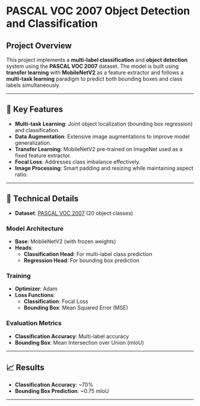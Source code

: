 # PASCAL VOC 2007 Object Detection and Classification

## Project Overview
This project implements a **multi-label classification** and **object detection** system using the **PASCAL VOC 2007** dataset. The model is built using **transfer learning** with **MobileNetV2** as a feature extractor and follows a **multi-task learning** paradigm to predict both bounding boxes and class labels simultaneously.

---

## 🔑 Key Features
- **Multi-task Learning**: Joint object localization (bounding box regression) and classification.
- **Data Augmentation**: Extensive image augmentations to improve model generalization.
- **Transfer Learning**: MobileNetV2 pre-trained on ImageNet used as a fixed feature extractor.
- **Focal Loss**: Addresses class imbalance effectively.
- **Image Processing**: Smart padding and resizing while maintaining aspect ratio.

---

## 🧠 Technical Details

- **Dataset**: [PASCAL VOC 2007](http://host.robots.ox.ac.uk/pascal/VOC/voc2007/) (20 object classes)

### Model Architecture
- **Base**: MobileNetV2 (with frozen weights)
- **Heads**:
  - **Classification Head**: For multi-label class prediction
  - **Regression Head**: For bounding box prediction

### Training
- **Optimizer**: Adam
- **Loss Functions**:
  - **Classification**: Focal Loss
  - **Bounding Box**: Mean Squared Error (MSE)

### Evaluation Metrics
- **Classification Accuracy**: Multi-label accuracy
- **Bounding Box**: Mean Intersection over Union (mIoU)

---

## 📈 Results
- **Classification Accuracy**: ~70%
- **Bounding Box Prediction**: ~0.75 mIoU

---
